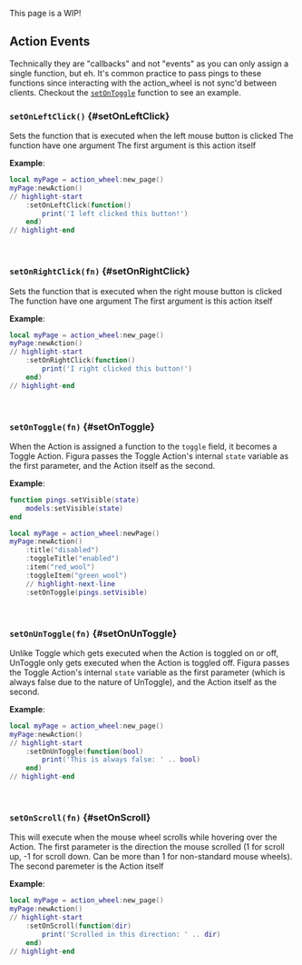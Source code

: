 This page is a WIP!

## Action Events
Technically they are "callbacks" and not "events" as you can only assign a single function, but eh.
It's common practice to pass pings to these functions since interacting with the action_wheel is not sync'd between clients. Checkout the [`setOnToggle`](#setOnToggle) function to see an example.

### `setOnLeftClick()` {#setOnLeftClick}
Sets the function that is executed when the left mouse button is clicked
The function have one argument
The first argument is this action itself

**Example**:
```lua
local myPage = action_wheel:new_page()
myPage:newAction()
// highlight-start
    :setOnLeftClick(function()
        print('I left clicked this button!')
    end)
// highlight-end
```
<br/>


### `setOnRightClick(fn)` {#setOnRightClick}
Sets the function that is executed when the right mouse button is clicked
The function have one argument
The first argument is this action itself

**Example**:
```lua
local myPage = action_wheel:new_page()
myPage:newAction()
// highlight-start
    :setOnRightClick(function()
        print('I right clicked this button!')
    end)
// highlight-end
```
<br/>

### `setOnToggle(fn)` {#setOnToggle}
When the Action is assigned a function to the <code>toggle</code> field, it becomes a Toggle Action. Figura passes the Toggle Action's internal <code>state</code> variable as the first parameter, and the Action itself as the second.

**Example**:
```lua
function pings.setVisible(state)
    models:setVisible(state)
end

local myPage = action_wheel:newPage()
myPage:newAction()
    :title("disabled")
    :toggleTitle("enabled")
    :item("red_wool")
    :toggleItem("green_wool")
    // highlight-next-line
    :setOnToggle(pings.setVisible)
```
<br/>

### `setOnUnToggle(fn)` {#setOnUnToggle}
Unlike Toggle which gets executed when the Action is toggled on or off, UnToggle only gets executed when the Action is toggled off. Figura passes the Toggle Action's internal <code>state</code> variable as the first parameter (which is always false due to the nature of UnToggle), and the Action itself as the second.

**Example**:
```lua
local myPage = action_wheel:new_page()
myPage:newAction()
// highlight-start
    :setOnUnToggle(function(bool)
        print('This is always false: ' .. bool)
    end)
// highlight-end
```
<br/>

### `setOnScroll(fn)` {#setOnScroll}
This will execute when the mouse wheel scrolls while hovering over the Action. The first parameter is the direction the mouse scrolled (1 for scroll up, -1 for scroll down. Can be more than 1 for non-standard mouse wheels). The second paremeter is the Action itself

**Example**:
```lua
local myPage = action_wheel:new_page()
myPage:newAction()
// highlight-start
    :setOnScroll(function(dir)
        print('Scrolled in this direction: ' .. dir)
    end)
// highlight-end
```
